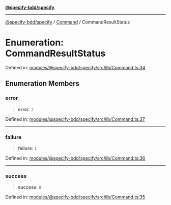 [**@specify-bdd/specify**](../../README.md)

***

[@specify-bdd/specify](../../modules.md) / [Command](../README.md) / CommandResultStatus

# Enumeration: CommandResultStatus

Defined in: [modules/@specify-bdd/specify/src/lib/Command.ts:34](https://github.com/specify-bdd/specify-core/blob/42c1866a3db2e68f64cc8f97432cb50c7153b7f5/modules/@specify-bdd/specify/src/lib/Command.ts#L34)

## Enumeration Members

### error

> **error**: `2`

Defined in: [modules/@specify-bdd/specify/src/lib/Command.ts:37](https://github.com/specify-bdd/specify-core/blob/42c1866a3db2e68f64cc8f97432cb50c7153b7f5/modules/@specify-bdd/specify/src/lib/Command.ts#L37)

***

### failure

> **failure**: `1`

Defined in: [modules/@specify-bdd/specify/src/lib/Command.ts:36](https://github.com/specify-bdd/specify-core/blob/42c1866a3db2e68f64cc8f97432cb50c7153b7f5/modules/@specify-bdd/specify/src/lib/Command.ts#L36)

***

### success

> **success**: `0`

Defined in: [modules/@specify-bdd/specify/src/lib/Command.ts:35](https://github.com/specify-bdd/specify-core/blob/42c1866a3db2e68f64cc8f97432cb50c7153b7f5/modules/@specify-bdd/specify/src/lib/Command.ts#L35)
